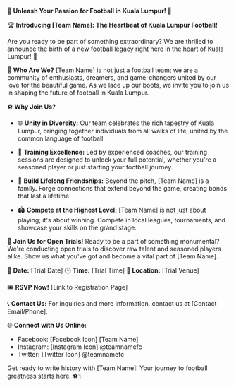 🌟 **Unleash Your Passion for Football in Kuala Lumpur! 🌟**

🏆 **Introducing [Team Name]: The Heartbeat of Kuala Lumpur Football!**

Are you ready to be part of something extraordinary? We are thrilled to announce the birth of a new football legacy right here in the heart of Kuala Lumpur! 🌆

👥 **Who Are We?**
[Team Name] is not just a football team; we are a community of enthusiasts, dreamers, and game-changers united by our love for the beautiful game. As we lace up our boots, we invite you to join us in shaping the future of football in Kuala Lumpur.

⚽ **Why Join Us?**
- 🌐 **Unity in Diversity:** Our team celebrates the rich tapestry of Kuala Lumpur, bringing together individuals from all walks of life, united by the common language of football.
  
- 🚀 **Training Excellence:** Led by experienced coaches, our training sessions are designed to unlock your full potential, whether you're a seasoned player or just starting your football journey.

- 🤝 **Build Lifelong Friendships:** Beyond the pitch, [Team Name] is a family. Forge connections that extend beyond the game, creating bonds that last a lifetime.

- 🏟️ **Compete at the Highest Level:** [Team Name] is not just about playing; it's about winning. Compete in local leagues, tournaments, and showcase your skills on the grand stage.

📅 **Join Us for Open Trials!**
Ready to be a part of something monumental? We're conducting open trials to discover raw talent and seasoned players alike. Show us what you've got and become a vital part of [Team Name].

📆 **Date:** [Trial Date]
🕒 **Time:** [Trial Time]
📍 **Location:** [Trial Venue]

🎟️ **RSVP Now!** [Link to Registration Page]

📞 **Contact Us:**
For inquiries and more information, contact us at [Contact Email/Phone].

🌐 **Connect with Us Online:**
- Facebook: [Facebook Icon] [Team Name]
- Instagram: [Instagram Icon] @teamnamefc
- Twitter: [Twitter Icon] @teamnamefc

Get ready to write history with [Team Name]! Your journey to football greatness starts here. ⚽✨
